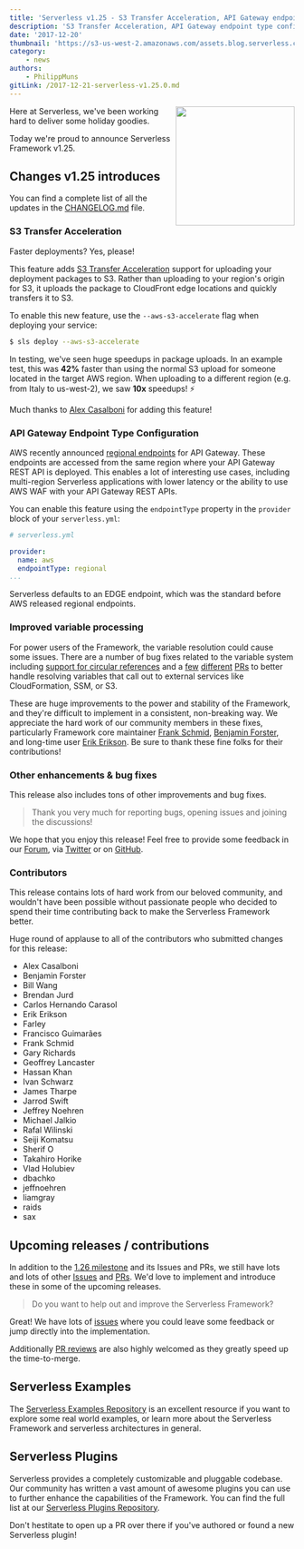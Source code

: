 ```yaml
---
title: 'Serverless v1.25 - S3 Transfer Acceleration, API Gateway endpoint type configuration, variable system improvements'
description: 'S3 Transfer Acceleration, API Gateway endpoint type configuration, variable system improvements, enhancements, bug fixes and more added in the Serverless Framework v1.25 release.'
date: '2017-12-20'
thumbnail: 'https://s3-us-west-2.amazonaws.com/assets.blog.serverless.com/framework_v1.25_1.jpg'
category:
    - news
authors:
    - PhilippMuns
gitLink: /2017-12-21-serverless-v1.25.0.md
---
```


<img align="right" src="https://s3-us-west-2.amazonaws.com/assets.blog.serverless.com/framework_v1.25_1.jpg" width="210px" >

Here at Serverless, we've been working hard to deliver some holiday goodies.

Today we're proud to announce Serverless Framework v1.25.


## Changes v1.25 introduces

You can find a complete list of all the updates in the [CHANGELOG.md](https://github.com/serverless/serverless/blob/master/CHANGELOG.md) file.

### S3 Transfer Acceleration

Faster deployments? Yes, please!

This feature adds [S3 Transfer Acceleration](http://docs.aws.amazon.com/AmazonS3/latest/dev/transfer-acceleration.html) support for uploading your deployment packages to S3. Rather than uploading to your region's origin for S3, it uploads the package to CloudFront edge locations and quickly transfers it to S3.

To enable this new feature, use the `--aws-s3-accelerate` flag when deploying your service:

```bash
$ sls deploy --aws-s3-accelerate
```

In testing, we've seen huge speedups in package uploads. In an example test, this was **42%** faster than using the normal S3 upload for someone located in the target AWS region. When uploading to a different region (e.g. from Italy to us-west-2), we saw **10x** speedups! ⚡️

Much thanks to [Alex Casalboni](https://twitter.com/alex_casalboni) for adding this feature!

### API Gateway Endpoint Type Configuration

AWS recently announced [regional endpoints](https://aws.amazon.com/about-aws/whats-new/2017/11/amazon-api-gateway-supports-regional-api-endpoints/) for API Gateway. These endpoints are accessed from the same region where your API Gateway REST API is deployed. This enables a lot of interesting use cases, including multi-region Serverless applications with lower latency or the ability to use AWS WAF with your API Gateway REST APIs.

You can enable this feature using the `endpointType` property in the `provider` block of your `serverless.yml`:

```yml
# serverless.yml

provider:
  name: aws
  endpointType: regional
...
```

Serverless defaults to an EDGE endpoint, which was the standard before AWS released regional endpoints.

### Improved variable processing

For power users of the Framework, the variable resolution could cause some issues. There are a number of bug fixes related to the variable system including [support for circular references](https://github.com/serverless/serverless/pull/4144) and a [few](https://github.com/serverless/serverless/pull/4499) [different](https://github.com/serverless/serverless/pull/4294) [PRs](https://github.com/serverless/serverless/pull/4518) to better handle resolving variables that call out to external services like CloudFormation, SSM, or S3.

These are huge improvements to the power and stability of the Framework, and they're difficult to implement in a consistent, non-breaking way. We appreciate the hard work of our community members in these fixes, particularly Framework core maintainer [Frank Schmid](https://github.com/HyperBrain), [Benjamin Forster](https://github.com/e-e-e), and long-time user [Erik Erikson](https://github.com/erikerikson). Be sure to thank these fine folks for their contributions!

### Other enhancements & bug fixes

This release also includes tons of other improvements and bug fixes.

> Thank you very much for reporting bugs, opening issues and joining the discussions!

We hope that you enjoy this release! Feel free to provide some feedback in our [Forum](https://forum.serverless.com), via [Twitter](https://twitter.com/goserverless) or on [GitHub](https://github.com/serverless/serverless).

### Contributors

This release contains lots of hard work from our beloved community, and wouldn't have been possible without passionate people who decided to spend their time contributing back to make the Serverless Framework better.

Huge round of applause to all of the contributors who submitted changes for this release:

- Alex Casalboni
- Benjamin Forster
- Bill Wang
- Brendan Jurd
- Carlos Hernando Carasol
- Erik Erikson
- Farley
- Francisco Guimarães
- Frank Schmid
- Gary Richards
- Geoffrey Lancaster
- Hassan Khan
- Ivan Schwarz
- James Tharpe
- Jarrod Swift
- Jeffrey Noehren
- Michael Jalkio
- Rafal Wilinski
- Seiji Komatsu
- Sherif O
- Takahiro Horike
- Vlad Holubiev
- dbachko
- jeffnoehren
- liamgray
- raids
- sax

## Upcoming releases / contributions

In addition to the [1.26 milestone](https://github.com/serverless/serverless/milestone/41) and its Issues and PRs, we still have lots and lots of other [Issues](https://github.com/serverless/serverless/issues) and [PRs](https://github.com/serverless/serverless/pulls). We'd love to implement and introduce these in some of the upcoming releases.

> Do you want to help out and improve the Serverless Framework?

Great! We have lots of [issues](https://github.com/serverless/serverless/issues) where you could leave some feedback or jump directly into the implementation.

Additionally [PR reviews](https://github.com/serverless/serverless/pulls) are also highly welcomed as they greatly speed up the time-to-merge.

## Serverless Examples

The [Serverless Examples Repository](https://github.com/serverless/examples) is an excellent resource if you want to explore some real world examples, or learn more about the Serverless Framework and serverless architectures in general.

## Serverless Plugins

Serverless provides a completely customizable and pluggable codebase. Our community has written a vast amount of awesome plugins you can use to further enhance the capabilities of the Framework. You can find the full list at our [Serverless Plugins Repository](https://github.com/serverless/plugins).

Don't hestitate to open up a PR over there if you've authored or found a new Serverless plugin!
